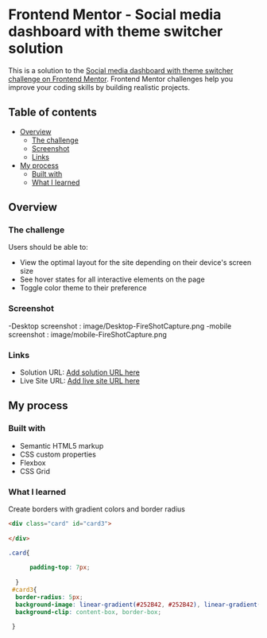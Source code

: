 # Frontend Mentor - Social media dashboard with theme switcher solution

This is a solution to the [Social media dashboard with theme switcher challenge on Frontend Mentor](https://www.frontendmentor.io/challenges/social-media-dashboard-with-theme-switcher-6oY8ozp_H). Frontend Mentor challenges help you improve your coding skills by building realistic projects. 

## Table of contents

- [Overview](#overview)
  - [The challenge](#the-challenge)
  - [Screenshot](#screenshot)
  - [Links](#links)
- [My process](#my-process)
  - [Built with](#built-with)
  - [What I learned](#what-i-learned)


## Overview

### The challenge

Users should be able to:

- View the optimal layout for the site depending on their device's screen size
- See hover states for all interactive elements on the page
- Toggle color theme to their preference

### Screenshot

-Desktop screenshot : image/Desktop-FireShotCapture.png
-mobile screenshot : image/mobile-FireShotCapture.png



### Links

- Solution URL: [Add solution URL here](https://your-solution-url.com)
- Live Site URL: [Add live site URL here](https://your-live-site-url.com)

## My process

### Built with

- Semantic HTML5 markup
- CSS custom properties
- Flexbox
- CSS Grid



### What I learned

Create borders with gradient colors and border radius

```html
<div class="card" id="card3">
       
</div>
```
```css
.card{
    
      padding-top: 7px;
     
  }
 #card3{
  border-radius: 5px;
  background-image: linear-gradient(#252B42, #252B42), linear-gradient(250deg , #DF4896 0%, #EE877E 50.91%, #FDC366 100%);
  background-clip: content-box, border-box;
  
 }
```



